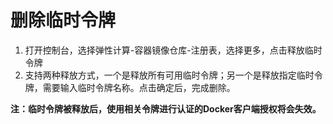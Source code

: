 # 删除临时令牌

 1. 打开控制台，选择弹性计算-容器镜像仓库-注册表，选择更多，点击释放临时令牌
 2. 支持两种释放方式，一个是释放所有可用临时令牌；另一个是释放指定临时令牌，需要输入临时令牌名称。点击确定后，完成删除。

**注：临时令牌被释放后，使用相关令牌进行认证的Docker客户端授权将会失效。**